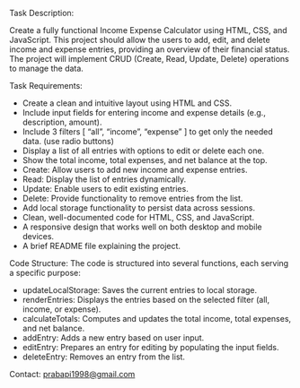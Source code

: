 Task Description:

Create a fully functional Income Expense Calculator using HTML, CSS, and JavaScript. This project should allow the users to add, edit, and delete income and expense entries, providing an overview of their financial status. The project will implement CRUD (Create, Read, Update, Delete) operations to manage the data.

Task Requirements:

* Create a clean and intuitive layout using HTML and CSS.
* Include input fields for entering income and expense details (e.g., description, amount).
* Include 3 filters [ “all”, “income”, “expense” ] to get only the needed data. (use radio buttons)
* Display a list of all entries with options to edit or delete each one.
* Show the total income, total expenses, and net balance at the top.
* Create: Allow users to add new income and expense entries.
* Read: Display the list of entries dynamically.
* Update: Enable users to edit existing entries.
* Delete: Provide functionality to remove entries from the list.
* Add local storage functionality to persist data across sessions.
* Clean, well-documented code for HTML, CSS, and JavaScript.
* A responsive design that works well on both desktop and mobile devices.
* A brief README file explaining the project.

Code Structure:
The code is structured into several functions, each serving a specific purpose:

* updateLocalStorage: Saves the current entries to local storage.
* renderEntries: Displays the entries based on the selected filter (all, income, or expense).
* calculateTotals: Computes and updates the total income, total expenses, and net balance.
* addEntry: Adds a new entry based on user input.
* editEntry: Prepares an entry for editing by populating the input fields.
* deleteEntry: Removes an entry from the list.

Contact:
prabapi1998@gmail.com
